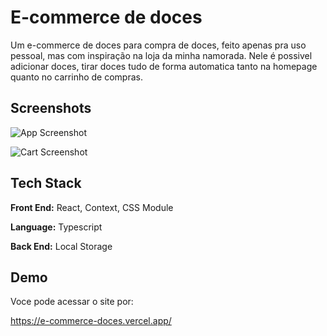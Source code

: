 
# E-commerce de doces

Um e-commerce de doces para compra de doces, feito apenas pra uso pessoal, mas com inspiração na loja da minha namorada.
Nele é possivel adicionar doces, tirar doces tudo de forma automatica tanto na homepage quanto no carrinho de compras.




## Screenshots

![App Screenshot](https://prnt.sc/urBH94xPaIBh)

![Cart Screenshot](https://ibb.co/TYSDW82)
## Tech Stack

**Front End:** React, Context, CSS Module

**Language:** Typescript

**Back End:** Local Storage


## Demo

Voce pode acessar o site por:

https://e-commerce-doces.vercel.app/

